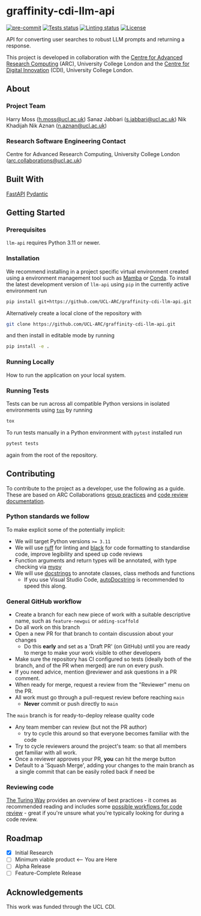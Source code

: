 # graffinity-cdi-llm-api

[![pre-commit](https://img.shields.io/badge/pre--commit-enabled-brightgreen?logo=pre-commit&logoColor=white)](https://github.com/pre-commit/pre-commit)
[![Tests status][tests-badge]][tests-link]
[![Linting status][linting-badge]][linting-link]
[![License][license-badge]](./LICENSE.md)

<!--
[![PyPI version][pypi-version]][pypi-link]
[![Conda-Forge][conda-badge]][conda-link]
[![PyPI platforms][pypi-platforms]][pypi-link]
-->

<!-- prettier-ignore-start -->
[tests-badge]:              https://github.com/UCL-ARC/graffinity-cdi-llm-api/actions/workflows/tests.yml/badge.svg
[tests-link]:               https://github.com/UCL-ARC/graffinity-cdi-llm-api/actions/workflows/tests.yml
[linting-badge]:            https://github.com/UCL-ARC/graffinity-cdi-llm-api/actions/workflows/linting.yml/badge.svg
[linting-link]:             https://github.com/UCL-ARC/graffinity-cdi-llm-api/actions/workflows/linting.yml
[conda-badge]:              https://img.shields.io/conda/vn/conda-forge/llm-api
[conda-link]:               https://github.com/conda-forge/llm-api-feedstock
[pypi-link]:                https://pypi.org/project/llm-api/
[pypi-platforms]:           https://img.shields.io/pypi/pyversions/llm-api
[pypi-version]:             https://img.shields.io/pypi/v/llm-api
[license-badge]:            https://img.shields.io/badge/License-BSD_3--Clause-blue.svg
<!-- prettier-ignore-end -->

API for converting user searches to robust LLM prompts and returning a response.

This project is developed in collaboration with the [Centre for Advanced Research Computing](https://ucl.ac.uk/arc) (ARC), University College London and the [Centre for Digital Innovation](https://www.ucl.ac.uk/centre-digital-innovation) (CDI), University College London.

## About

### Project Team

Harry Moss ([h.moss@ucl.ac.uk](mailto:h.moss@ucl.ac.uk))
Sanaz Jabbari ([s.jabbari@ucl.ac.uk](mailto:s.jabbari@ucl.ac.uk))
Nik Khadijah Nik Aznan ([n.aznan@ucl.ac.uk](mailto:n.aznan@ucl.ac.uk))

### Research Software Engineering Contact

Centre for Advanced Research Computing, University College London
([arc.collaborations@ucl.ac.uk](mailto:arc.collaborations@ucl.ac.uk))

## Built With

[FastAPI](https://fastapi.tiangolo.com/)
[Pydantic](https://pydantic.dev/)

## Getting Started

### Prerequisites

<!-- Any tools or versions of languages needed to run code. For example specific Python or Node versions. Minimum hardware requirements also go here. -->

`llm-api` requires Python 3.11 or newer.

### Installation

<!-- How to build or install the application. -->

We recommend installing in a project specific virtual environment created using a environment management tool such as [Mamba](https://mamba.readthedocs.io/en/latest/user_guide/mamba.html) or [Conda](https://conda.io/projects/conda/en/latest/). To install the latest development version of `llm-api` using `pip` in the currently active environment run

```sh
pip install git+https://github.com/UCL-ARC/graffinity-cdi-llm-api.git
```

Alternatively create a local clone of the repository with

```sh
git clone https://github.com/UCL-ARC/graffinity-cdi-llm-api.git
```

and then install in editable mode by running

```sh
pip install -e .
```

### Running Locally

How to run the application on your local system.

### Running Tests

<!-- How to run tests on your local system. -->

Tests can be run across all compatible Python versions in isolated environments using
[`tox`](https://tox.wiki/en/latest/) by running

```sh
tox
```

To run tests manually in a Python environment with `pytest` installed run

```sh
pytest tests
```

again from the root of the repository.

## Contributing

To contribute to the project as a developer, use the following as a guide. These are based on ARC Collaborations [group practices](https://github.com/UCL-ARC/research-software-documentation/blob/main/processes/programming_projects/group_practices.md) and [code review documentation](https://github.com/UCL-ARC/research-software-documentation/blob/main/processes/programming_projects/review.md).

### Python standards we follow

To make explicit some of the potentially implicit:

- We will target Python versions `>= 3.11`
- We will use [ruff](https://beta.ruff.rs/docs/) for linting and [black](https://github.com/psf/black) for code formatting to standardise code, improve legibility and speed up code reviews
- Function arguments and return types will be annotated, with type checking via [mypy](https://mypy.readthedocs.io/en/stable/)
- We will use [docstrings](https://peps.python.org/pep-0257/) to annotate classes, class methods and functions
  - If you use Visual Studio Code, [autoDocstring](https://marketplace.visualstudio.com/items?itemName=njpwerner.autodocstring) is recommended to speed this along.

### General GitHub workflow

- Create a branch for each new piece of work with a suitable descriptive name, such as `feature-newgui` or `adding-scaffold`
- Do all work on this branch
- Open a new PR for that branch to contain discussion about your changes
  - Do this **early** and set as a 'Draft PR' (on GitHub) until you are ready to merge to make your work visible to other developers
- Make sure the repository has CI configured so tests (ideally both of the branch, and of the PR when merged) are run on every push.
- If you need advice, mention @reviewer and ask questions in a PR comment.
- When ready for merge, request a review from the "Reviewer" menu on the PR.
- All work must go through a pull-request review before reaching `main`
  - **Never** commit or push directly to `main`

The `main` branch is for ready-to-deploy release quality code

- Any team member can review (but not the PR author)
  - try to cycle this around so that everyone becomes familiar with the code
- Try to cycle reviewers around the project's team: so that all members get familiar with all work.
- Once a reviewer approves your PR, **you** can hit the merge button
- Default to a 'Squash Merge', adding your changes to the main branch as a single commit that can be easily rolled back if need be

### Reviewing code

[The Turing Way](https://the-turing-way.netlify.app/index.html) provides an overview of best practices - it comes as recommended reading and includes some [possible workflows for code review](https://the-turing-way.netlify.app/reproducible-research/reviewing/reviewing-checklist.html?highlight=code%20review) - great if you're unsure what you're typically looking for during a code review.

## Roadmap

- [x] Initial Research
- [ ] Minimum viable product <-- You are Here
- [ ] Alpha Release
- [ ] Feature-Complete Release

## Acknowledgements

This work was funded through the UCL CDI.
